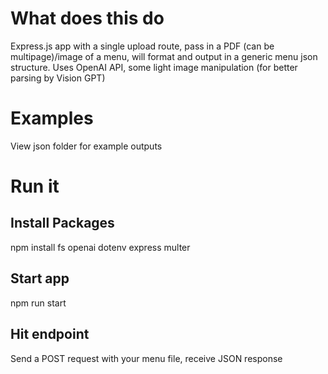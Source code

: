 # What does this do
Express.js app with a single upload route, pass in a PDF (can be multipage)/image of a menu, will format and output in a generic menu json structure. Uses OpenAI API, some light image manipulation (for better parsing by Vision GPT)

# Examples
View json folder for example outputs

# Run it
## Install Packages
npm install fs openai dotenv express multer

## Start app
npm run start

## Hit endpoint
Send a POST request with your menu file, receive JSON response
